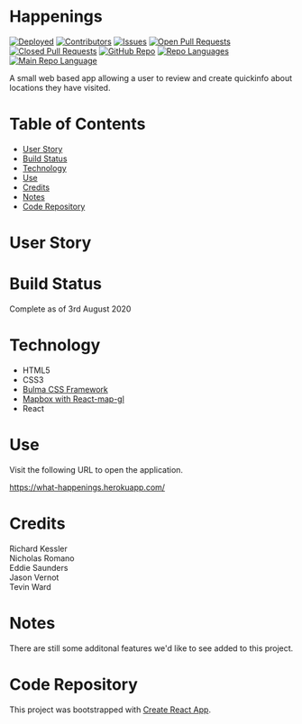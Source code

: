 # Happenings

[![Deployed](https://img.shields.io/website?down_color=lightgrey&down_message=Offline%20for%20Maintenance&style=for-the-badge&up_color=green&up_message=Online&url=https%3A%2F%2Fwhat-happenings.herokuapp.com%2F)](https://what-happenings.herokuapp.com/)
[![Contributors](https://img.shields.io/github/contributors/saunderseddie/happenings?color=yellow&style=plastic)](https://github.com/SaundersEddie/Happenings)
[![Issues](https://img.shields.io/github/issues/saunderseddie/happenings?color=red&style=plastic)](https://github.com/SaundersEddie/Happenings)
[![Open Pull Requests](https://img.shields.io/github/issues-pr-raw/saunderseddie/happenings?color=green&style=plastic)](https://github.com/SaundersEddie/Happenings)
[![Closed Pull Requests](https://img.shields.io/github/issues-pr-closed-raw/saunderseddie/happenings?color=orange&style=plastic)](https://github.com/SaundersEddie/Happenings)
[![GitHub Repo](https://img.shields.io/github/repo-size/SaundersEddie/Happenings?color=Green&style=plastic)](https://github.com/SaundersEddie/Happenings)
[![Repo Languages](https://img.shields.io/github/languages/count/SaundersEddie/Happenings?color=red&style=plastic)](https://github.com/SaundersEddie/Happenings)
[![Main Repo Language](https://img.shields.io/github/languages/top/SaundersEddie/Happenings?color=blueviolet&style=plastic)](https://github.com/SaundersEddie/Happenings)

A small web based app allowing a user to review and create quickinfo about locations they have visited.

# Table of Contents

- [User Story](#User-Story)
- [Build Status](#Build-Status)
- [Technology](#Technology)
- [Use](#Use)
- [Credits](#Credits)
- [Notes](#Notes)
- [Code Repository](#Code-Repository)

# User Story

# Build Status

Complete as of 3rd August 2020

# Technology

* HTML5
* CSS3
* [Bulma CSS Framework](https://bulma.io/)
* [Mapbox with React-map-gl](https://github.com/visgl/react-map-gl)
* React

# Use

Visit the following URL to open the application.

https://what-happenings.herokuapp.com/

# Credits

Richard Kessler <br/>
Nicholas Romano <br/>
Eddie Saunders <br/>
Jason Vernot <br/>
Tevin Ward <br/>

# Notes

There are still some additonal features we'd like to see added to this project.

# Code Repository

This project was bootstrapped with [Create React App](https://github.com/facebook/create-react-app).
